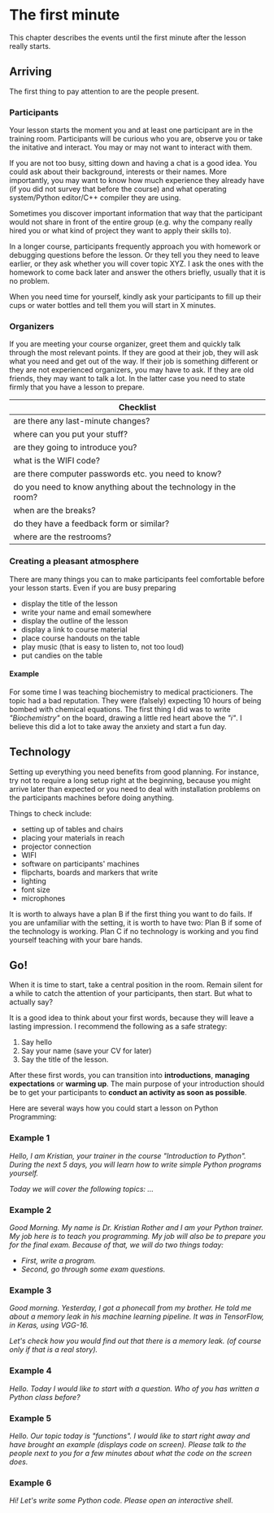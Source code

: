 # The first minute

This chapter describes the events until the first minute after the lesson really starts.

## Arriving

The first thing to pay attention to are the people present.

### Participants

Your lesson starts the moment you and at least one participant are in the training room. Participants will be curious who you are, observe you or take the initative and interact. You may or may not want to interact with them.

If you are not too busy, sitting down and having a chat is a good idea. You could ask about their background, interests or their names. More importantly, you may want to know how much experience they already have (if you did not survey that before the course) and what operating system/Python editor/C++ compiler they are using.

Sometimes you discover important information that way that the participant would not share in front of the entire group (e.g. why the company really hired you or what kind of project they want to apply their skills to).

In a longer course, participants frequently approach you with homework or debugging questions before the lesson. Or they tell you they need to leave earlier, or they ask whether you will cover topic XYZ. I ask the ones with the homework to come back later and answer the others briefly, usually that it is no problem.

When you need time for yourself, kindly ask your participants to fill up their cups or water bottles and tell them you will start in X minutes.

### Organizers

If you are meeting your course organizer, greet them and quickly talk through the most relevant points. If they are good at their job, they will ask what you need and get out of the way. If their job is something different or they are not experienced organizers, you may have to ask. If they are old friends, they may want to talk a lot. In the latter case you need to state firmly that you have a lesson to prepare.

| Checklist |
|-----------|
| are there any last-minute changes? |
| where can you put your stuff? |
| are they going to introduce you? |
| what is the WIFI code? |
| are there computer passwords etc. you need to know? |
| do you need to know anything about the technology in the room? |
| when are the breaks? |
| do they have a feedback form or similar? |
| where are the restrooms? |

### Creating a pleasant atmosphere

There are many things you can to make participants feel comfortable before your lesson starts. Even if you are busy preparing

* display the title of the lesson
* write your name and email somewhere
* display the outline of the lesson
* display a link to course material
* place course handouts on the table
* play music (that is easy to listen to, not too loud)
* put candies on the table

#### Example

For some time I was teaching biochemistry to medical practicioners. The topic had a bad reputation. They were (falsely) expecting 10 hours of being bombed with chemical equations. The first thing I did was to write *"Biochemistry"* on the board, drawing a little red heart above the *"i"*. I believe this did a lot to take away the anxiety and start a fun day.

## Technology

Setting up everything you need benefits from good planning. For instance, try not to require a long setup right at the beginning, because you might arrive later than expected or you need to deal with installation problems on the participants machines before doing anything.

Things to check include:

* setting up of tables and chairs
* placing your materials in reach
* projector connection
* WIFI
* software on participants' machines
* flipcharts, boards and markers that write
* lighting
* font size
* microphones

It is worth to always have a plan B if the first thing you want to do fails. If you are unfamiliar with the setting, it is worth to have two: Plan B if some of the technology is working. Plan C if no technology is working and you find yourself teaching with your bare hands.

## Go!

When it is time to start, take a central position in the room. Remain silent for a while to catch the attention of your participants, then start. But what to actually say?

It is a good idea to think about your first words, because they will leave a lasting impression. I recommend the following as a safe strategy:

1. Say hello
2. Say your name (save your CV for later)
3. Say the title of the lesson.

After these first words, you can transition into **introductions**, **managing expectations** or **warming up**. The main purpose of your introduction should be to get your participants to **conduct an activity as soon as possible**.

Here are several ways how you could start a lesson on Python Programming:

### Example 1

*Hello, I am Kristian, your trainer in the course "Introduction to Python". During the next 5 days, you will learn how to write simple Python programs yourself.*

*Today we will cover the following topics: ...*

### Example 2

*Good Morning. My name is Dr. Kristian Rother and I am your Python trainer. My job here is to teach you programming. My job will also be to prepare you for the final exam. Because of that, we will do two things today:*

* *First, write a program.*
* *Second, go through some exam questions.*

### Example 3

*Good morning. Yesterday, I got a phonecall from my brother. He told me about a memory leak in his machine learning pipeline. It was in TensorFlow, in Keras, using VGG-16.*

*Let's check how you would find out that there is a memory leak.
(of course only if that is a real story).*

### Example 4

*Hello. Today I would like to start with a question.
Who of you has written a Python class before?*

### Example 5

*Hello. Our topic today is "functions". I would like to start right away and have brought an example (displays code on screen). Please talk to the people next to you for a few minutes about what the code on the screen does.*

### Example 6

*Hi! Let's write some Python code. Please open an interactive shell.*
